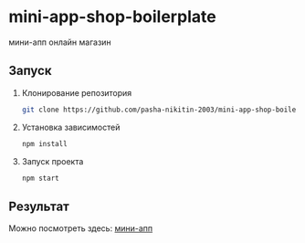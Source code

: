 # mini-app-shop-boilerplate
мини-апп онлайн магазин

## Запуск

1. Клонирование репозитория
   ```bash
   git clone https://github.com/pasha-nikitin-2003/mini-app-shop-boilerplate.git
   ```
2. Установка зависимостей
   ```bash
   npm install
   ```
3. Запуск проекта
   ```bash
   npm start
   ```

## Результат

Можно посмотреть здесь: [мини-апп](https://vk.com/app51654068#/)
